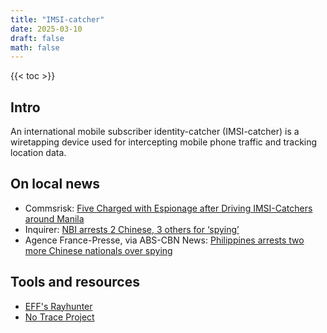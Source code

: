 ```yaml
---
title: "IMSI-catcher"
date: 2025-03-10
draft: false
math: false
---
```


{{< toc >}}

## Intro

An international mobile subscriber identity-catcher (IMSI-catcher) is a
wiretapping device used for intercepting mobile phone traffic and
tracking location data.

## On local news

- Commsrisk: [Five Charged with Espionage after Driving IMSI-Catchers around Manila](https://commsrisk.com/five-charged-with-espionage-after-driving-imsi-catchers-around-manila/)
- Inquirer: [NBI arrests 2 Chinese, 3 others for ‘spying’](https://newsinfo.inquirer.net/2037978/nbi-arrests-five-involved-in-espionage-activities)
- Agence France-Presse, via ABS-CBN News: [Philippines arrests two more Chinese nationals over spying](https://www.abs-cbn.com/news/nation/2025/2/25/philippines-arrests-two-more-chinese-nationals-over-spying-1759)

## Tools and resources

- [EFF's Rayhunter](https://www.eff.org/deeplinks/2025/03/meet-rayhunter-new-open-source-tool-eff-detect-cellular-spying)
- [No Trace Project](https://notrace.how/threat-library/techniques/targeted-digital-surveillance/imsi-catcher.html)
